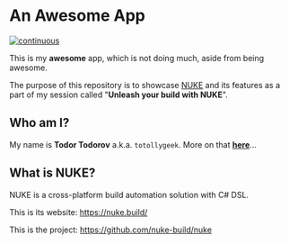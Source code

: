 # An Awesome App
[![continuous](https://github.com/totollygeek/awesome-app/actions/workflows/continuous.yml/badge.svg?branch=main)](https://github.com/totollygeek/awesome-app/actions/workflows/continuous.yml)

This is my **awesome** app, which is not doing much, aside from being awesome.

The purpose of this repository is to showcase [NUKE](https://nuke.build/index.html) and its features as a part of my session called "**Unleash your build with NUKE**".

## Who am I?

My name is **Todor Todorov** a.k.a. `totollygeek`. More on that **[here](https://todorov.bg/about/)**...

## What is NUKE?

NUKE is a cross-platform build automation solution with C# DSL.

This is its website: https://nuke.build/

This is the project: https://github.com/nuke-build/nuke
